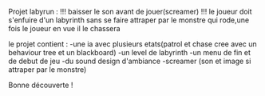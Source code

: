 Projet labyrun : !!! baisser le son avant de jouer(screamer) !!!
le joueur doit s'enfuire d'un labyrinth sans se faire attraper par le monstre qui rode,une fois le joueur en vue il le chassera 

le projet contient : 
-une ia avec plusieurs etats(patrol et chase cree avec un behaviour tree et un blackboard)
-un level de labyrinth
-un menu de fin et de debut de jeu
-du sound design d'ambiance
-screamer (son et image si attraper par le monstre)

Bonne découverte !
